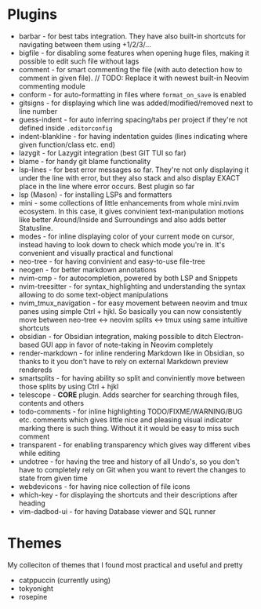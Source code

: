 # Plugins
- barbar - for best tabs integration. They have also built-in shortcuts for navigating between them using <leader>+1/2/3/...
- bigfile - for disabling some features when opening huge files, making it possible to edit such file without lags
- comment - for smart commenting the file (with auto detection how to comment in given file). // TODO: Replace it with newest built-in Neovim commenting module
- conform - for auto-formatting in files where `format_on_save` is enabled
- gitsigns - for displaying which line was added/modified/removed next to line number
- guess-indent - for auto inferring spacing/tabs per project if they're not defined inside `.editorconfig`
- indent-blankline - for having indentation guides (lines indicating where given function/class etc. end)
- lazygit - for Lazygit integration (best GIT TUI so far)
- blame - for handy git blame functionality
- lsp-lines - for best error messages so far. They're not only displaying it under the line with error, but they also stack and also display EXACT place in the line where error occurs. Best plugin so far
- lsp (Mason) - for installing LSPs and formatters
- mini - some collections of little enhancements from whole mini.nvim ecosystem. In this case, it gives convinient text-manipulation motions  like better Around/Inside and Surroundings and also adds better Statusline.
- modes - for inline displaying color of your current mode on cursor, instead having to look down to check which mode you're in. It's convenient and visually practical and functional
- neo-tree - for having convinient and easy-to-use file-tree
- neogen - for better markdown annotations
- nvim-cmp - for autocompletion, powered by both LSP and Snippets 
- nvim-treesitter - for syntax_highlighting and understanding the syntax allowing to do some text-object manipulations
- nvim_tmux_navigation - for easy movement between neovim and tmux panes using simple Ctrl + hjkl. So basically you can now consistently move between neo-tree <-> neovim splits <-> tmux using same intuitive shortcuts
- obsidian - for Obsidian integration, making possible to ditch Electron-based GUI app in favor of note-taking in Neovim completely
- render-markdown - for inline rendering Markdown like in Obsidian, so thanks to it you don't have to rely on external Markdown preview rendereds 
- smartsplits - for having ability so split and conviniently move between those splits by using Ctrl + hjkl
- telescope - **CORE** plugin. Adds searcher for searching through files, contents and others
- todo-comments - for inline highlighting TODO/FIXME/WARNING/BUG etc. comments which gives little nice and pleasing visual indicator marking there is such thing. Without it it would be easy to miss such comment
- transparent - for enabling transparency which gives way different vibes while editing
- undotree - for having the tree and history of all Undo's, so you don't have to completely rely on Git when you want to revert the changes to state from given time
- webdevicons - for having nice collection of file icons
- which-key - for displaying the shortcuts and their descriptions after heading <leader> 
- vim-dadbod-ui - for having Database viewer and SQL runner

# Themes
My colleciton of themes that I found most practical and useful and pretty 
- catppuccin (currently using)
- tokyonight
- rosepine 
